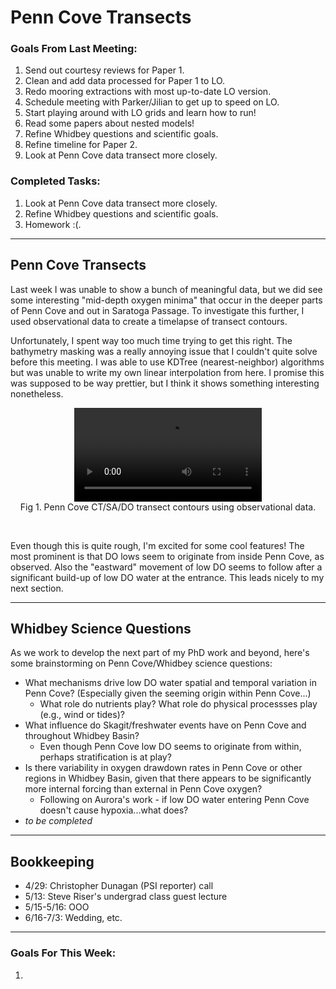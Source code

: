 # Penn Cove Transects

### Goals From Last Meeting:
1. Send out courtesy reviews for Paper 1.
2. Clean and add data processed for Paper 1 to LO.
3. Redo mooring extractions with most up-to-date LO version.
4. Schedule meeting with Parker/Jilian to get up to speed on LO.
5. Start playing around with LO grids and learn how to run!
6. Read some papers about nested models!
7. Refine Whidbey questions and scientific goals.
8. Refine timeline for Paper 2.
9. Look at Penn Cove data transect more closely.
   
### Completed Tasks:
1. Look at Penn Cove data transect more closely.
2. Refine Whidbey questions and scientific goals.
3. Homework :(.


---

## Penn Cove Transects

Last week I was unable to show a bunch of meaningful data, but we did see some interesting "mid-depth oxygen minima" that occur in the deeper parts of Penn Cove and out in Saratoga Passage. To investigate this further, I used observational data to create a timelapse of transect contours.

Unfortunately, I spent way too much time trying to get this right. The bathymetry masking was a really annoying issue that I couldn't quite solve before this meeting. I was able to use KDTree (nearest-neighbor) algorithms but was unable to write my own linear interpolation from here. I promise this was supposed to be way prettier, but I think it shows something interesting nonetheless.

<p style="text-align:center;"><video src="https://github.com/user-attachments/assets/652fd816-03ee-410b-831c-7b6deb68d21d" controls="controls" style="max-width: 800px;"></video><br>Fig 1. Penn Cove CT/SA/DO transect contours using observational data.</p><br>

Even though this is quite rough, I'm excited for some cool features! The most prominent is that DO lows seem to originate from inside Penn Cove, as observed. Also the "eastward" movement of low DO seems to follow after a significant build-up of low DO water at the entrance. This leads nicely to my next section.


---

## Whidbey Science Questions

As we work to develop the next part of my PhD work and beyond, here's some brainstorming on Penn Cove/Whidbey science questions:
* What mechanisms drive low DO water spatial and temporal variation in Penn Cove? (Especially given the seeming origin within Penn Cove...)
  * What role do nutrients play? What role do physical processses play (e.g., wind or tides)?
* What influence do Skagit/freshwater events have on Penn Cove and throughout Whidbey Basin?
  * Even though Penn Cove low DO seems to originate from within, perhaps stratification is at play?
* Is there variability in oxygen drawdown rates in Penn Cove or other regions in Whidbey Basin, given that there appears to be significantly more internal forcing than external in Penn Cove oxygen?
  * Following on Aurora's work - if low DO water entering Penn Cove doesn't cause hypoxia...what does?
* *to be completed*


---

## Bookkeeping
* 4/29: Christopher Dunagan (PSI reporter) call
* 5/13: Steve Riser's undergrad class guest lecture
* 5/15-5/16: OOO
* 6/16-7/3: Wedding, etc.

---


### Goals For This Week:
1. 

